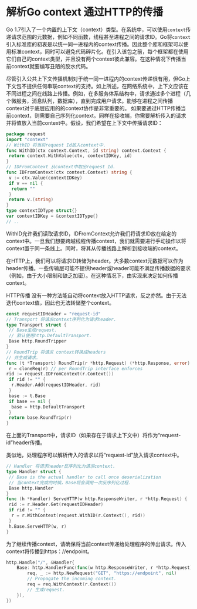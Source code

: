 # 解析Go context 通过HTTP的传播

Go 1.7引入了一个内置的上下文（context）类型。在系统中，可以使用`context`传递请求范围的元数据，例如不同函数，线程甚至进程之间的请求ID。Go将`context`引入标准库的初衷是以统一同一进程内的context传播。因此整个库和框架可以使用标准context，同时可以避免代码碎片化。在引入该包之前，每个框架都在使用它们自己的context类型，并且没有两个context彼此兼容。在这种情况下传播当前context就要编写丑陋的胶水代码。

尽管引入公共上下文传播机制对于统一同一进程内的context传递很有用，但Go上下文包不提供任何串联context的支持。如上所述，在网络系统中，上下文应该在不同进程之间在线路上传播。例如，在多服务体系结构中，请求通过多个进程（几个微服务，消息队列，数据库），直到完成用户请求。能够在进程之间传播context对于底层应用的的context协作是非常重要的。
	如果要通过HTTP传播当前context，则需要自己序列化context。同样在接收端，你需要解析传入的请求并将值放入当前context中。假设，我们希望在上下文中传播请求ID：

```go
package request
import "context"
// WithID 将当前request Id放入context中.
func WithID(ctx context.Context, id string) context.Context {
 return context.WithValue(ctx, contextIDKey, id)
}
// IDFromContext 从context中取出request Id.
func IDFromContext(ctx context.Context) string {
 v := ctx.Value(contextIDKey)
 if v == nil {
  return ""
 }
 return v.(string)
}
type contextIDType struct{}
var contextIDKey = &contextIDType{}
// ..
```

WithID允许我们读取请求ID，IDFromContext允许我们将请求ID放在给定的context中。一旦我们想要跨越线程传播context，我们就需要进行手动操作以将context置于同一条线上。同时，将其从传播线路上解析到接收端的context。

在HTTP上，我们可以将请求ID转储为header。大多数context元数据可以作为header传播。一些传输层可能不提供header或header可能不满足传播数据的要求（例如，由于大小限制和缺乏加密）。在这种情况下，由实现来决定如何传播context。

HTTP传播
没有一种方法能自动将context放入HTTP请求，反之亦然。由于无法迭代context值，因此也无法转储整个context。

```go
const requestIDHeader = "request-id"
// Transport 将请求context序列化为请求header.
type Transport struct {
 // Base生成request.
 // 默认使用http.DefaultTransport.
 Base http.RoundTripper
}
// RoundTrip 将请求 context转换成headers
// 并生成请求.
func (t *Transport) RoundTrip(r *http.Request) (*http.Response, error) {
 r = cloneReq(r) // per RoundTrip interface enforces
rid := request.IDFromContext(r.Context())
 if rid != "" {
  r.Header.Add(requestIDHeader, rid)
 }
 base := t.Base
 if base == nil {
  base = http.DefaultTransport
 }
 return base.RoundTrip(r)
}
```

在上面的Transport中，请求ID（如果存在于请求上下文中）将作为“request-id”header传播。

类似地，处理程序可以解析传入的请求以将“request-id”放入请求context中。

```go
// Handler 将请求header反序列化为请求context.
type Handler struct {
 // Base is the actual handler to call once deserialization
 // 当context完成的时候，Base将会调用一次反序列化过程.
 Base http.Handler
}
func (h *Handler) ServeHTTP(w http.ResponseWriter, r *http.Request) {
 rid := r.Header.Get(requestIDHeader)
 if rid != "" {
  r = r.WithContext(request.WithID(r.Context(), rid))
 }
 h.Base.ServeHTTP(w, r)
}
```

为了继续传播context，请确保将当前context传递给处理程序的传出请求。传入context将传播到https：//endpoint。

```go
http.Handle("/", &Handler{
    Base: http.HandlerFunc(func(w http.ResponseWriter, r *http.Request) {
        req, _ := http.NewRequest("GET", "https://endpoint", nil)
        // Propagate the incoming context.
        req = req.WithContext(r.Context())
        // 生成request.
    }),
})
```